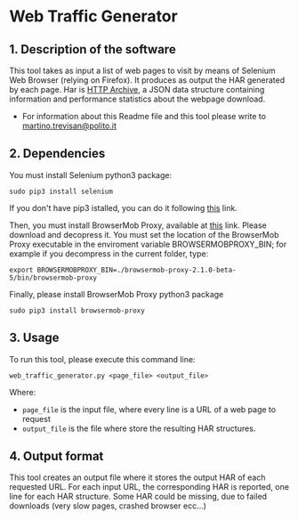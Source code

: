 Web Traffic Generator
=====================

## 1. Description of the software
This tool takes as input a list of web pages to visit by means of Selenium Web Browser (relying on Firefox).
It produces as output the HAR generated by each page.
Har is [HTTP Archive](http://www.softwareishard.com/blog/har-12-spec/), a JSON data structure containing 
information and performance statistics about the webpage download.

* For information about this Readme file and this tool please write to [martino.trevisan@polito.it](mailto:martino.trevisan@polito.it)

## 2. Dependencies
You must install Selenium python3 package:
```
sudo pip3 install selenium
```
If you don't have pip3 istalled, you can do it following 
[this](http://stackoverflow.com/questions/6587507/how-to-install-pip-with-python-3) link.

Then, you must install BrowserMob Proxy, available at [this](https://github.com/lightbody/browsermob-proxy/releases) link.
Please download and decopress it.
You must set the location of the BrowserMob Proxy executable in the enviroment variable BROWSERMOBPROXY_BIN;
for example if you decompress in the current folder, type:
```
export BROWSERMOBPROXY_BIN=./browsermob-proxy-2.1.0-beta-5/bin/browsermob-proxy
```
Finally, please install BrowserMob Proxy python3 package
```
sudo pip3 install browsermob-proxy
```

## 3. Usage
To run this tool, please execute this command line:
```
web_traffic_generator.py <page_file> <output_file>
```
Where:
* `page_file` is the input file, where every line is a URL of a web page to request
* `output_file` is the file where store the resulting HAR structures.

## 4. Output format
This tool creates an output file where it stores the output HAR of each requested URL.
For each input URL, the corresponding HAR is reported, one line for each HAR structure.
Some HAR could be missing, due to failed downloads (very slow pages, crashed browser ecc...)


